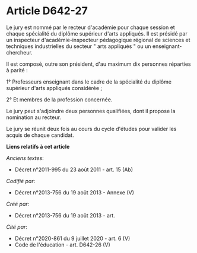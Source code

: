 # Article D642-27

Le jury est nommé par le recteur d'académie pour chaque session et chaque spécialité du diplôme supérieur d'arts appliqués.
Il est présidé par un inspecteur d'académie-inspecteur pédagogique régional de sciences et techniques industrielles du
secteur " arts appliqués " ou un enseignant-chercheur. 

Il est composé, outre son président, d'au maximum dix personnes réparties à parité : 

1° Professeurs enseignant dans le cadre de la spécialité du diplôme supérieur d'arts appliqués considérée ; 

2° Et membres de la profession concernée. 

Le jury peut s'adjoindre deux personnes qualifiées, dont il propose la nomination au recteur. 

Le jury se réunit deux fois au cours du cycle d'études pour valider les acquis de chaque candidat.

**Liens relatifs à cet article**

_Anciens textes_:

  - Décret n°2011-995 du 23 août 2011 - art. 15 (Ab)

_Codifié par_:

  - Décret n°2013-756 du 19 août 2013 -  Annexe (V)

_Créé par_:

  - Décret n°2013-756 du 19 août 2013 - art.

_Cité par_:

  - Décret n°2020-861 du 9 juillet 2020 - art. 6 (V)
  - Code de l'éducation - art. D642-26 (V)

